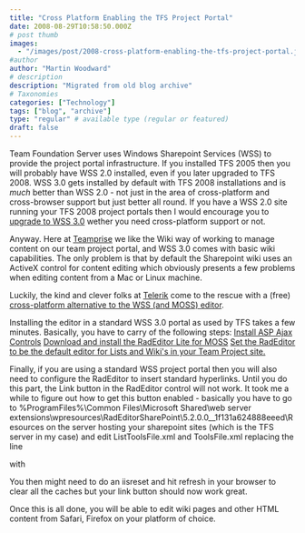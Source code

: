 ```yaml
---
title: "Cross Platform Enabling the TFS Project Portal"
date: 2008-08-29T10:58:50.000Z
# post thumb
images:
  - "/images/post/2008-cross-platform-enabling-the-tfs-project-portal.jpg"
#author
author: "Martin Woodward"
# description
description: "Migrated from old blog archive"
# Taxonomies
categories: ["Technology"]
tags: ["blog", "archive"]
type: "regular" # available type (regular or featured)
draft: false
---
```


Team Foundation Server uses Windows Sharepoint Services (WSS) to provide the project portal infrastructure. If you installed TFS 2005 then you will probably have WSS 2.0 installed, even if you later upgraded to TFS 2008.  WSS 3.0 gets installed by default with TFS 2008 installations and is *much* better than WSS 2.0 - not just in the area of cross-platform and cross-browser support but just better all round.  If you have a WSS 2.0 site running your TFS 2008 project portals then I would encourage you to [upgrade to WSS 3.0](http://blogs.msdn.com/sudhir/archive/2007/05/31/upgrade-2005-with-wss2-0-to-orcas-wss3-0.aspx) wether you need cross-platform support or not.  

Anyway.  Here at [Teamprise](http://www.teamprise.com) we like the Wiki way of working to manage content on our team project portal, and WSS 3.0 comes with basic wiki capabilities.  The only problem is that by default the Sharepoint wiki uses an ActiveX control for content editing which obviously presents a few problems when editing content from a Mac or Linux machine.  

Luckily, the kind and clever folks at [Telerik](http://www.telerik.com/) come to the rescue with a (free) [cross-platform alternative to the WSS (and MOSS) editor](http://www.telerik.com/products/sharepoint/radeditor.aspx).  

[](http://www.woodwardweb.com/WindowsLiveWriter/CrossPlatformEnablingforTFSProjectPortal_9309/xplatwss_2.png)   

Installing the editor in a standard WSS 3.0 portal as used by TFS takes a few minutes.  Basically, you have to carry of the following steps:     [Install ASP Ajax Controls](http://sharepoint.microsoft.com/blogs/mike/Lists/Posts/Post.aspx?ID=3)     [Download and install the RadEditor Lite for MOSS](http://www.telerik.com/help/aspnet-ajax/installing-radeditor-in-moss-2007-farm.html)     [Set the RadEditor to be the default editor for Lists and Wiki's in your Team Project site.](http://www.telerik.com/help/aspnet-ajax/using-radeditor-in-list-items.html)    

Finally, if you are using a standard WSS project portal then you will also need to configure the RadEditor to insert standard hyperlinks.  Until you do this part, the Link button in the RadEditor control will not work.  It took me a while to figure out how to get this button enabled - basically you have to go to %ProgramFiles%\Common Files\Microsoft Shared\web server extensions\wpresources\RadEditorSharePoint\5.2.0.0__1f131a624888eeed\Resources on the server hosting your sharepoint sites (which is the TFS server in my case) and edit ListToolsFile.xml and ToolsFile.xml replacing the line     

<tool name="MossLinkManager" />   

with     

<tool name="LinkManager" />   

You then might need to do an iisreset and hit refresh in your browser to clear all the caches but your link button should now work great.  

Once this is all done, you will be able to edit wiki pages and other HTML content from Safari, Firefox on your platform of choice.